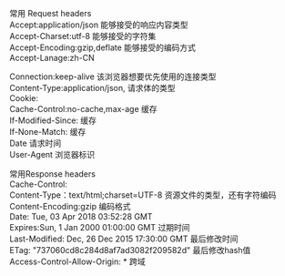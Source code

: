 常用 Request headers  
Accept:application/json              能够接受的响应内容类型  
Accept-Charset:utf-8                 能够接受的字符集  
Accept-Encoding:gzip,deflate         能够接受的编码方式  
Accept-Lanage:zh-CN  

Connection:keep-alive                该浏览器想要优先使用的连接类型  
Content-Type:application/json,       请求体的类型  
Cookie:  
Cache-Control:no-cache,max-age       缓存  
If-Modified-Since:                   缓存  
If-None-Match:                       缓存  
Date                                 请求时间  
User-Agent                           浏览器标识  

常用Response headers  
Cache-Control:  
Content-Type：text/html;charset=UTF-8           资源文件的类型，还有字符编码  
Content-Encoding:gzip                           编码格式  
Date: Tue, 03 Apr 2018 03:52:28 GMT               
Expires:Sun, 1 Jan 2000 01:00:00 GMT            过期时间   
Last-Modified: Dec, 26 Dec 2015 17:30:00 GMT    最后修改时间  
ETag: "737060cd8c284d8af7ad3082f209582d"        最后修改hash值  
Access-Control-Allow-Origin: \*                 跨域  